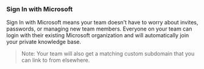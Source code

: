 ### Sign In with Microsoft

Sign In with Microsoft means your team doesn't have to worry about invites, passwords, or managing new team members. Everyone on your team can login with their existing Microsoft organization and will automatically join your private knowledge base.

> Note: Your team will also get a matching custom subdomain that you can link to from elsewhere.
